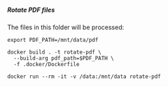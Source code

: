 ##### Rotate PDF files

The files in this folder will be processed:

```shell
export PDF_PATH=/mnt/data/pdf
```

```shell
docker build . -t rotate-pdf \
  --build-arg pdf_path=$PDF_PATH \
  -f .docker/Dockerfile
```

```shell
docker run --rm -it -v /data:/mnt/data rotate-pdf
```

